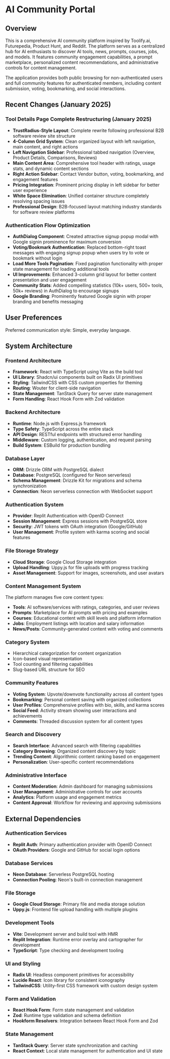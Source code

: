 # AI Community Portal

## Overview

This is a comprehensive AI community platform inspired by Toolify.ai, Futurepedia, Product Hunt, and Reddit. The platform serves as a centralized hub for AI enthusiasts to discover AI tools, news, prompts, courses, jobs, and models. It features community engagement capabilities, a prompt marketplace, personalized content recommendations, and administrative controls for content management.

The application provides both public browsing for non-authenticated users and full community features for authenticated members, including content submission, voting, bookmarking, and social interactions.

## Recent Changes (January 2025)

### Tool Details Page Complete Restructuring (January 2025)
- **TrustRadius-Style Layout**: Complete rewrite following professional B2B software review site structure
- **4-Column Grid System**: Clean organized layout with left navigation, main content, and right actions
- **Left Navigation Sidebar**: Professional tabbed navigation (Overview, Product Details, Comparisons, Reviews)
- **Main Content Area**: Comprehensive tool header with ratings, usage stats, and dynamic content sections
- **Right Action Sidebar**: Contact Vendor button, voting, bookmarking, and engagement features
- **Pricing Integration**: Prominent pricing display in left sidebar for better user experience
- **White Space Elimination**: Unified container structure completely resolving spacing issues
- **Professional Design**: B2B-focused layout matching industry standards for software review platforms

### Authentication Flow Optimization
- **AuthDialog Component**: Created attractive signup popup modal with Google signin prominence for maximum conversion
- **Voting/Bookmark Authentication**: Replaced bottom-right toast messages with engaging signup popup when users try to vote or bookmark without login
- **Load More Tools Pagination**: Fixed pagination functionality with proper state management for loading additional tools
- **UI Improvements**: Enhanced 3-column grid layout for better content presentation and user engagement
- **Community Stats**: Added compelling statistics (10k+ users, 500+ tools, 50k+ reviews) in AuthDialog to encourage signups
- **Google Branding**: Prominently featured Google signin with proper branding and benefits messaging

## User Preferences

Preferred communication style: Simple, everyday language.

## System Architecture

### Frontend Architecture
- **Framework**: React with TypeScript using Vite as the build tool
- **UI Library**: Shadcn/ui components built on Radix UI primitives
- **Styling**: TailwindCSS with CSS custom properties for theming
- **Routing**: Wouter for client-side navigation
- **State Management**: TanStack Query for server state management
- **Form Handling**: React Hook Form with Zod validation

### Backend Architecture
- **Runtime**: Node.js with Express.js framework
- **Type Safety**: TypeScript across the entire stack
- **API Design**: RESTful endpoints with structured error handling
- **Middleware**: Custom logging, authentication, and request parsing
- **Build System**: ESBuild for production bundling

### Database Layer
- **ORM**: Drizzle ORM with PostgreSQL dialect
- **Database**: PostgreSQL (configured for Neon serverless)
- **Schema Management**: Drizzle Kit for migrations and schema synchronization
- **Connection**: Neon serverless connection with WebSocket support

### Authentication System
- **Provider**: Replit Authentication with OpenID Connect
- **Session Management**: Express sessions with PostgreSQL store
- **Security**: JWT tokens with OAuth integration (Google/GitHub)
- **User Management**: Profile system with karma scoring and social features

### File Storage Strategy
- **Cloud Storage**: Google Cloud Storage integration
- **Upload Handling**: Uppy.js for file uploads with progress tracking
- **Asset Management**: Support for images, screenshots, and user avatars

### Content Management System
The platform manages five core content types:
- **Tools**: AI software/services with ratings, categories, and user reviews
- **Prompts**: Marketplace for AI prompts with pricing and examples
- **Courses**: Educational content with skill levels and platform information
- **Jobs**: Employment listings with location and salary information
- **News/Posts**: Community-generated content with voting and comments

### Category System
- Hierarchical categorization for content organization
- Icon-based visual representation
- Tool counting and filtering capabilities
- Slug-based URL structure for SEO

### Community Features
- **Voting System**: Upvote/downvote functionality across all content types
- **Bookmarking**: Personal content saving with organized collections
- **User Profiles**: Comprehensive profiles with bio, skills, and karma scores
- **Social Feed**: Activity stream showing user interactions and achievements
- **Comments**: Threaded discussion system for all content types

### Search and Discovery
- **Search Interface**: Advanced search with filtering capabilities
- **Category Browsing**: Organized content discovery by topic
- **Trending Content**: Algorithmic content ranking based on engagement
- **Personalization**: User-specific content recommendations

### Administrative Interface
- **Content Moderation**: Admin dashboard for managing submissions
- **User Management**: Administrative controls for user accounts
- **Analytics**: Platform usage and engagement metrics
- **Content Approval**: Workflow for reviewing and approving submissions

## External Dependencies

### Authentication Services
- **Replit Auth**: Primary authentication provider with OpenID Connect
- **OAuth Providers**: Google and GitHub for social login options

### Database Services
- **Neon Database**: Serverless PostgreSQL hosting
- **Connection Pooling**: Neon's built-in connection management

### File Storage
- **Google Cloud Storage**: Primary file and media storage solution
- **Uppy.js**: Frontend file upload handling with multiple plugins

### Development Tools
- **Vite**: Development server and build tool with HMR
- **Replit Integration**: Runtime error overlay and cartographer for development
- **TypeScript**: Type checking and development tooling

### UI and Styling
- **Radix UI**: Headless component primitives for accessibility
- **Lucide React**: Icon library for consistent iconography
- **TailwindCSS**: Utility-first CSS framework with custom design system

### Form and Validation
- **React Hook Form**: Form state management and validation
- **Zod**: Runtime type validation and schema definition
- **Hookform Resolvers**: Integration between React Hook Form and Zod

### State Management
- **TanStack Query**: Server state synchronization and caching
- **React Context**: Local state management for authentication and UI state